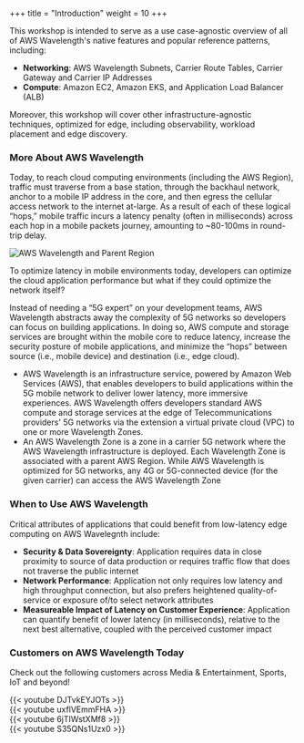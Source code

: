 +++
title = "Introduction"
weight = 10
+++

This workshop is intended to serve as a use case-agnostic overview of all of AWS Wavelength's native features and popular reference patterns, including:

-   **Networking**: AWS Wavelength Subnets, Carrier Route Tables, Carrier Gateway and Carrier IP Addresses
-   **Compute**: Amazon EC2, Amazon EKS, and Application Load Balancer (ALB)

Moreover, this workshop will cover other infrastructure-agnostic techniques, optimized for edge, including observability, workload placement and edge discovery.

### More About AWS Wavelength
Today, to reach cloud computing environments (including the AWS Region), traffic must traverse from a base station, through the backhaul network, anchor to a mobile IP address in the core, and then egress the cellular access network to the internet at-large. As a result of each of these logical “hops,” mobile traffic incurs a latency penalty (often in milliseconds) across each hop in a mobile packets journey, amounting to ~80-100ms in round-trip delay.

![AWS Wavelength and Parent Region](./introduction/wl_ref.png)

To optimize latency in mobile environments today, developers can optimize the cloud application performance but what if they could optimize the network itself?

Instead of needing a “5G expert” on your development teams, AWS Wavelength abstracts away the complexity of 5G networks so developers can focus on building applications. In doing so, AWS compute and storage services are brought within the mobile core to reduce latency, increase the security posture of mobile applications, and minimize the “hops” between source (i.e., mobile device) and destination (i.e., edge cloud).

- AWS Wavelength is an infrastructure service, powered by Amazon Web Services (AWS), that enables developers to build applications within the 5G mobile network to deliver lower latency, more immersive experiences. AWS Wavelength offers developers standard AWS compute and storage services at the edge of Telecommunications providers' 5G networks via the extension a virtual private cloud (VPC) to one or more Wavelength Zones. 
- An AWS Wavelength Zone is a zone in a carrier 5G network where the AWS Wavelength infrastructure is deployed. Each Wavelength Zone is associated with a parent AWS Region. While AWS Wavelength is optimized for 5G networks, any 4G or 5G-connected device (for the given carrier) can access the AWS Wavelength Zone

### When to Use AWS Wavelength
Critical attributes of applications that could benefit from low-latency edge computing on AWS Wavelegnth include:
- **Security & Data Sovereignty**: Application requires data in close proximity to source of data production or requires traffic flow that does not traverse the public internet
- **Network Performance**: Application not only requires low latency and high throughput connection, but also prefers heightened quality-of-service or exposure of/to select network attributes
- **Measureable Impact of Latency on Customer Experience**: Application can quantify benefit of lower latency (in milliseconds), relative to the next best alternative, coupled with the perceived customer impact

### Customers on AWS Wavelength Today
Check out the following customers across Media & Entertainment, Sports, IoT and beyond!

{{< youtube DJTvkEYJOTs >}}
<br>
{{< youtube uxflVEmmFHA >}}
<br>
{{< youtube 6jTIWstXMf8 >}}
<br>
{{< youtube S35QNs1Uzx0 >}}
